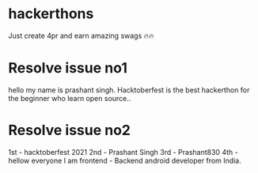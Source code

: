 # hackerthons
 Just create 4pr and earn amazing swags 🔥🔥 
# Resolve issue no1
 hello my name is prashant singh. Hacktoberfest is the best hackerthon for the beginner who learn open source..
# Resolve issue no2
  1st - hacktoberfest 2021
  2nd - Prashant Singh
  3rd - Prashant830
  4th - hellow everyone I am frontend - Backend android developer from India.